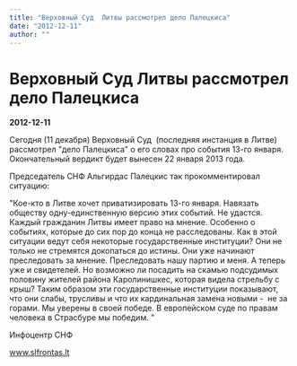 ```yaml
---
title: "Верховный Суд  Литвы рассмотрел дело Палецкиса"
date: "2012-12-11"
author: ""
---
```


# Верховный Суд  Литвы рассмотрел дело Палецкиса

**2012-12-11** 

Сегодня (11 декабря) Верховный Суд  (последняя инстанция в Литве)  рассмотрел "дело Палецкиса" о его словах про события 13-го января.  Окончательный вердикт будет вынесен 22 января 2013 года. 



Председатель СНФ Альгирдас Палецкис так прокомментировал ситуацию:

 

"Кое-кто в Литве хочет приватизировать 13-го января. Навязать  обществу одну-единственную версию этих событий. Не удастся. Каждый  гражданин Литвы имеет право на мнение. Особенно о событиях, которые до  сих пор до конца не расследованы. Как в этой ситуации ведут себя  некоторые государственные институции? Они не только не стремятся  докопаться до истины. Они уже начинают преследовать за мнение.  Преследовать нашу партию и меня. А теперь уже и свидетелей. Но возможно  ли посадить на скамью подсудимых половину жителей района Каролинишкес,  которая видела стрельбу с крыш? Таким образом эти государственные  институции показывают, что они слабы, трусливы и что их кардинальная  замена новыми -  не за горами. Мы уверены в своей победе. В европейском  суде по правам человека в Страсбуре мы победим. "

 



Инфоцентр СНФ



www.slfrontas.lt